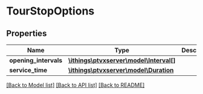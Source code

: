 # TourStopOptions

## Properties
Name | Type | Description | Notes
------------ | ------------- | ------------- | -------------
**opening_intervals** | [**\ithings\ptvxserver\model\Interval[]**](Interval.md) |  | [optional] 
**service_time** | [**\ithings\ptvxserver\model\Duration**](Duration.md) |  | [optional] 

[[Back to Model list]](../../README.md#documentation-for-models) [[Back to API list]](../../README.md#documentation-for-api-endpoints) [[Back to README]](../../README.md)

